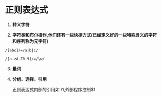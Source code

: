 # 正则表达式

1. **转义字符**

2. **字符类和布尔操作,他们还有一些快捷方式(已经定义好的一些特殊含义的字符和序列称为元字符)**

```
/[abc]/=/a|b|c/
```

```
/[a-zA-Z0-9]/=/\w/
```

3. **量词**

4. **分组、选择、引用**

    正则表达式内部的引用如 \1,外部程序控制$1
